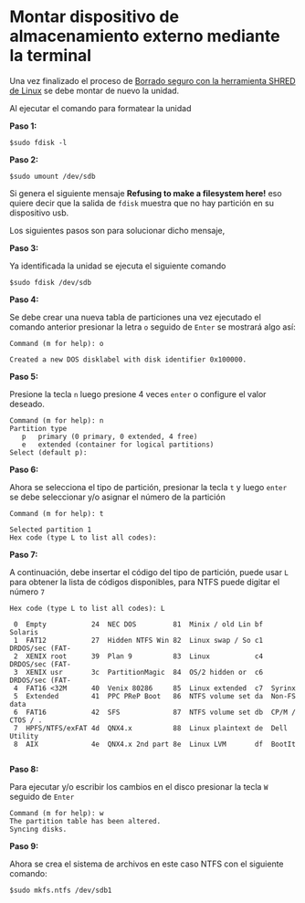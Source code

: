 # Montar dispositivo de almacenamiento externo mediante la terminal

Una vez finalizado el proceso de [Borrado seguro con la herramienta SHRED de Linux](https://github.com/IngriMV/Borrado_seguro_SHRED_Linux) se debe montar de nuevo la unidad.

Al ejecutar el comando para formatear la unidad

**Paso 1:** 

```
$sudo fdisk -l
```

**Paso 2:**
```
$sudo umount /dev/sdb
```
Si genera el siguiente mensaje **Refusing to make a filesystem here!** eso quiere decir que la salida de `fdisk` muestra que no hay partición en su dispositivo usb. 

Los siguientes pasos son para solucionar dicho mensaje,

**Paso 3:**

Ya identificada la unidad se ejecuta el siguiente comando

```
$sudo fdisk /dev/sdb
```

**Paso 4:**

Se debe crear una nueva tabla de particiones una vez ejecutado el comando anterior presionar la letra `o` seguido de `Enter` 
se mostrará algo así:

```
Command (m for help): o

Created a new DOS disklabel with disk identifier 0x100000.
```

**Paso 5:**

Presione la tecla `n` luego presione 4 veces `enter`  o configure el valor deseado.

```
Command (m for help): n
Partition type
   p   primary (0 primary, 0 extended, 4 free)
   e   extended (container for logical partitions)
Select (default p): 
```

**Paso 6:**

Ahora se selecciona el tipo de partición, presionar la tecla `t` y luego `enter` se debe seleccionar y/o asignar el número de la partición

```
Command (m for help): t

Selected partition 1
Hex code (type L to list all codes): 
```
**Paso 7:**

A continuación, debe insertar el código del tipo de partición, puede usar `L` para obtener la lista de códigos disponibles, para NTFS puede digitar el número `7` 


```
Hex code (type L to list all codes): L

 0  Empty           24  NEC DOS         81  Minix / old Lin bf  Solaris        
 1  FAT12           27  Hidden NTFS Win 82  Linux swap / So c1  DRDOS/sec (FAT-
 2  XENIX root      39  Plan 9          83  Linux           c4  DRDOS/sec (FAT-
 3  XENIX usr       3c  PartitionMagic  84  OS/2 hidden or  c6  DRDOS/sec (FAT-
 4  FAT16 <32M      40  Venix 80286     85  Linux extended  c7  Syrinx         
 5  Extended        41  PPC PReP Boot   86  NTFS volume set da  Non-FS data    
 6  FAT16           42  SFS             87  NTFS volume set db  CP/M / CTOS / .
 7  HPFS/NTFS/exFAT 4d  QNX4.x          88  Linux plaintext de  Dell Utility   
 8  AIX             4e  QNX4.x 2nd part 8e  Linux LVM       df  BootIt
  
```

**Paso 8:**

Para ejecutar y/o escribir los cambios en el disco presionar la tecla `W` seguido de `Enter`

```
Command (m for help): w
The partition table has been altered.
Syncing disks.
```
**Paso 9:**

Ahora se crea el sistema de archivos en este caso NTFS con el siguiente comando:

```
$sudo mkfs.ntfs /dev/sdb1

```



